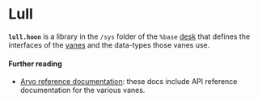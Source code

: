 # Lull

**`lull.hoon`** is a library in the `/sys` folder of the `%base` [desk](desk) that defines the interfaces of the [vanes](vane) and the data-types those vanes use.

#### Further reading

- [Arvo reference documentation](../system/kernel): these docs include API reference documentation for the various vanes.
